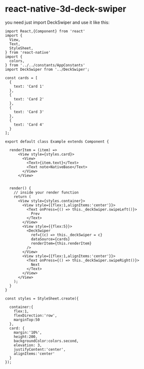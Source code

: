 # react-native-3d-deck-swiper

you need just import DeckSwiper and use it like this:

    import React,{Component} from 'react'
    import {
      View,
      Text,
      StyleSheet,
    } from 'react-native'
    import {
      colors,
    } from '../../constants/AppConstants'
    import DeckSwiper from '../DeckSwiper';

    const cards = [
      {
        text: 'Card 1'
      },
      {
        text: 'Card 2'
      },
      {
        text: 'Card 3'
      },
      {
        text: 'Card 4'
      }
    ];

    export default class Example extends Component {

      renderItem = (item) =>
          <View style={styles.card}>
            <View>
              <Text>{item.text}</Text>
              <Text note>NativeBase</Text>
            </View>
          </View>


      render() {
        // inside your render function
        return (
          <View style={styles.container}>
            <View style={{flex:1,alignItems:'center'}}>
              <Text onPress={() => this._deckSwiper.swipeLeft()}>
                Prev
              </Text>
            </View>
            <View style={{flex:5}}>
              <DeckSwiper
                ref={(c) => this._deckSwiper = c}
                dataSource={cards}
                renderItem={this.renderItem}
              />
            </View>
            <View style={{flex:1,alignItems:'center'}}>
              <Text onPress={() => this._deckSwiper.swipeRight()}>
                Next
              </Text>
            </View>
          </View>
        );
      }
    }

    const styles = StyleSheet.create({

      container:{
        flex:1,
        flexDirection:'row',
        marginTop:50
      },
      card: {
        margin:'10%',
        height:200,
        backgroundColor:colors.second,
        elevation: 3,
        justifyContent:'center',
        alignItems:'center'
      }
    });
